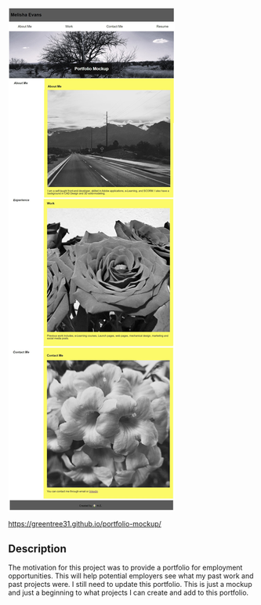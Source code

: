 # <Portfolio Mockup>

![A picture of the portfolio website.](./assets/images/portfolio-mockup.jpg)


https://greentree31.github.io/portfolio-mockup/

## Description

The motivation for this project was to provide a portfolio for employment opportunities. 
This will help potential employers see what my past work and past projects were. 
I still need to update this portfolio. This is just a mockup and just a beginning to what projects I can create and add to this portfolio.